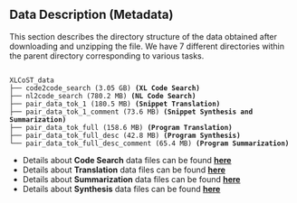 ## Data Description (Metadata)
This section describes the directory structure of the data obtained after downloading and unzipping the file. We have 7 different directories within the parent directory corresponding to various tasks.

<pre><code>
XLCoST_data
├── code2code_search (3.05 GB) <b>(XL Code Search)</b>
├── nl2code_search (780.2 MB) <b>(NL Code Search)</b>
├── pair_data_tok_1 (180.5 MB) <b>(Snippet Translation)</b>
├── pair_data_tok_1_comment (73.6 MB) <b>(Snippet Synthesis and Summarization)</b>
├── pair_data_tok_full (158.6 MB) <b>(Program Translation)</b>
├── pair_data_tok_full_desc (42.8 MB) <b>(Program Synthesis)</b>
└── pair_data_tok_full_desc_comment (65.4 MB) <b>(Program Summarization)</b></code></pre>


* Details about **Code Search** data files can be found **[here](https://github.com/reddy-lab-code-research/XLCoST/tree/main/metadata/codesearch#code-search)**
* Details about **Translation** data files can be found **[here](https://github.com/reddy-lab-code-research/XLCoST/blob/main/metadata/translation/README.md#translation)**
* Details about **Summarization** data files can be found **[here](https://github.com/reddy-lab-code-research/XLCoST/tree/main/metadata/codesearch#code-search)**
* Details about **Synthesis** data files can be found **[here](https://github.com/reddy-lab-code-research/XLCoST/tree/main/metadata/codesearch#code-search)**
